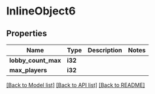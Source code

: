 # InlineObject6

## Properties

Name | Type | Description | Notes
------------ | ------------- | ------------- | -------------
**lobby_count_max** | **i32** |  | 
**max_players** | **i32** |  | 

[[Back to Model list]](../README.md#documentation-for-models) [[Back to API list]](../README.md#documentation-for-api-endpoints) [[Back to README]](../README.md)


